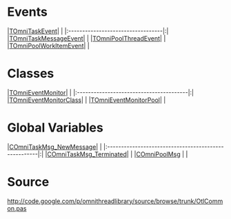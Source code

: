 # Events #

|[TOmniTaskEvent](TOmniTaskEvent.md)| |
|:----------------------------------|:|
|[TOmniTaskMessageEvent](TOmniTaskMessageEvent.md)| |
|[TOmniPoolThreadEvent](TOmniPoolThreadEvent.md)| |
|[TOmniPoolWorkItemEvent](TOmniPoolWorkItemEvent.md)| |

# Classes #

|[TOmniEventMonitor](TOmniEventMonitor.md)| |
|:----------------------------------------|:|
|[TOmniEventMonitorClass](TOmniEventMonitorClass.md)| |
|[TOmniEventMonitorPool](TOmniEventMonitorPool.md)| |

# Global Variables #

|[COmniTaskMsg\_NewMessage](COmniTaskMsg_NewMessage.md)| |
|:-----------------------------------------------------|:|
|[COmniTaskMsg\_Terminated](COmniTaskMsg_Terminated.md)| |
|[COmniPoolMsg](COmniPoolMsg.md)                       | |

# Source #

http://code.google.com/p/omnithreadlibrary/source/browse/trunk/OtlCommon.pas